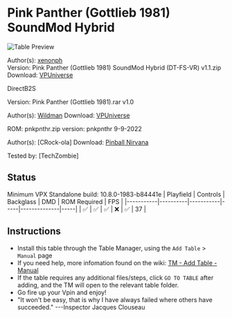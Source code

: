 # Pink Panther (Gottlieb 1981) SoundMod Hybrid

![Table Preview](../../images/vpx-pinkpanther-preview.jpg)

Author(s): [xenonph](https://www.vpforums.org/index.php?showuser=14100)  
Version:  Pink Panther (Gottlieb 1981) SoundMod Hybrid (DT-FS-VR) v1.1.zip
Download:  [VPUniverse](https://vpuniverse.com/files/file/20596-pink-panther-gottlieb-1981-soundmod-hybrid-dt-fs-vr/)

DirectB2S

Version: Pink Panther (Gottlieb 1981).rar v1.0

Author(s): [Wildman](https://vpuniverse.com/profile/5-wildman/) 
Download:  [VPUniverse](https://vpuniverse.com/files/file/3739-pink-panther-gottlieb-1981/)

ROM: pnkpnthr.zip
version: pnkpnthr 9-9-2022

Author(s): [CRock-ola]
Download:  [Pinball Nirvana](https://pinballnirvana.com/forums/resources/pnkpnthr.2182/)

Tested by:
[TechZombie]

## Status 

Minimum VPX Standalone build: 10.8.0-1983-b84441e
| Playfield | Controls | Backglass | DMD | ROM Required | FPS | 
|-----------|----------|-----------|-----|--------------|-----|
| :white_check_mark: | :white_check_mark: | :white_check_mark: | :x: | :white_check_mark: | 37 |

## Instructions

- Install this table through the Table Manager, using the `Add Table` > `Manual` page
- If you need help, more infomation found on the wiki: [TM - Add Table - Manual](https://github.com/LegendsUnchained/vpx-standalone-alp4k/wiki/%5B04%5D-%F0%9F%A7%A1-TM-%E2%80%90-Other-Features#add-table---manual)
- If the table requires any additional files/steps, click `GO TO TABLE` after adding, and the TM will open to the relevant table folder.
- Go fire up your Vpin and enjoy!
- "It won't be easy, that is why I have always failed where others have succeeded." ---Inspector Jacques Clouseau

